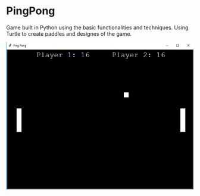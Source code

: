 # PingPong

Game built in Python using the basic functionalities and techniques.
Using Turtle to create paddles and designes of the game.

![Picture of game created](PingPong.PNG)
